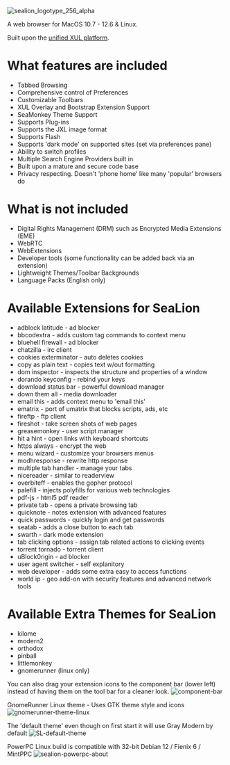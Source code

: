 
![sealion_logotype_256_alpha](https://github.com/wicknix/SeaLion/assets/39230578/91143f53-c942-40ed-b5f8-7cb752ab9187)

A web browser for MacOS 10.7 - 12.6 & Linux.

Built upon the [unified XUL platform](https://repo.palemoon.org/MoonchildProductions/UXP).

What features are included
=========================================================================

* Tabbed Browsing
* Comprehensive control of Preferences
* Customizable Toolbars
* XUL Overlay and Bootstrap Extension Support
* SeaMonkey Theme Support
* Supports Plug-ins
* Supports the JXL image format
* Supports Flash
* Supports 'dark mode' on supported sites (set via preferences pane)
* Ability to switch profiles
* Multiple Search Engine Providers built in
* Built upon a mature and secure code base
* Privacy respecting. Doesn't 'phone home' like many 'popular' browsers do

What is not included
=========================================================================

* Digital Rights Management (DRM) such as Encrypted Media Extensions (EME)
* WebRTC
* WebExtensions
* Developer tools (some functionality can be added back via an extension)
* Lightweight Themes/Toolbar Backgrounds
* Language Packs (English only)


Available Extensions for SeaLion
======================
* adblock latitude - ad blocker
* bbcodextra - adds custom tag commands to context menu
* bluehell firewall - ad blocker
* chatzilla - irc client
* cookies exterminator - auto deletes cookies
* copy as plain text - copies text w/out formatting
* dom inspector - inspects the structure and properties of a window
* dorando keyconfig - rebind your keys
* download status bar - powerful download manager
* down them all - media downloader
* email this - adds context menu to 'email this'
* ematrix - port of umatrix that blocks scripts, ads, etc
* fireftp - ftp client
* fireshot - take screen shots of web pages
* greasemonkey - user script manager
* hit a hint - open links with keyboard shortcuts
* https always - encrypt the web
* menu wizard - customize your browsers menus
* modhresponse - rewrite http response
* multiple tab handler - manage your tabs
* nicereader - similar to readerview
* overbiteff - enables the gopher protocol
* palefill - injects polyfills for various web technologies
* pdf-js - html5 pdf reader
* private tab - opens a private browsing tab
* quicknote - notes extension with advanced features
* quick passwords - quickly login and get passwords
* seatab - adds a close button to each tab
* swarth - dark mode extension 
* tab clicking options - assign tab related actions to clicking events
* torrent tornado - torrent client
* uBlock0rigin - ad blocker
* user agent switcher - self explanitory
* web developer - adds some extra easy to access functions
* world ip - geo add-on with security features and advanced network tools

Available Extra Themes for SeaLion
======================
* kilome
* modern2
* orthodox
* pinball
* littlemonkey
* gnomerunner (linux only)

You can also drag your extension icons to the component bar (lower left) instead of having them on the tool bar for a cleaner look.
![component-bar](https://github.com/wicknix/SeaLion/assets/39230578/946a5dac-dbf6-421b-b871-48056dc34621)

GnomeRunner Linux theme - Uses GTK theme style and icons
![gnomerunner-theme-linux](https://github.com/wicknix/SeaLion/assets/39230578/37e3a277-9918-4681-984f-50f2651b0747)

The 'default theme' even though on first start it will use Gray Modern by default
![SL-default-theme](https://github.com/wicknix/SeaLion/assets/39230578/5aa88392-c5e5-4646-a18d-e57a6bbee974)

PowerPC Linux build is compatible with 32-bit Debian 12 / Fienix 6 / MintPPC
![sealion-powerpc-about](https://github.com/wicknix/SeaLion/assets/39230578/84c5a83c-c174-4340-9e46-b99c32410d31)


